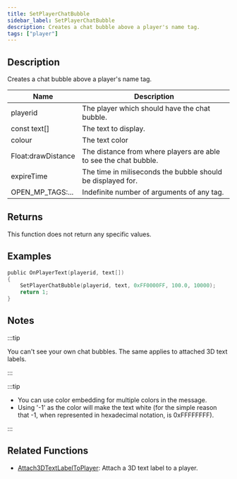 ```yaml
---
title: SetPlayerChatBubble
sidebar_label: SetPlayerChatBubble
description: Creates a chat bubble above a player's name tag.
tags: ["player"]
---
```


## Description

Creates a chat bubble above a player's name tag.

| Name               | Description                                                      |
| ------------------ | ---------------------------------------------------------------- |
| playerid           | The player which should have the chat bubble.                    |
| const text[]       | The text to display.                                             |
| colour             | The text color                                                   |
| Float:drawDistance | The distance from where players are able to see the chat bubble. |
| expireTime         | The time in miliseconds the bubble should be displayed for.      |
| OPEN_MP_TAGS:...   | Indefinite number of arguments of any tag.                       |

## Returns

This function does not return any specific values.

## Examples

```c
public OnPlayerText(playerid, text[])
{
    SetPlayerChatBubble(playerid, text, 0xFF0000FF, 100.0, 10000);
    return 1;
}
```

## Notes

:::tip

You can't see your own chat bubbles. The same applies to attached 3D text labels.

:::

:::tip

- You can use color embedding for multiple colors in the message.
- Using '-1' as the color will make the text white (for the simple reason that -1, when represented in hexadecimal notation, is 0xFFFFFFFF).

:::

## Related Functions

- [Attach3DTextLabelToPlayer](Attach3DTextLabelToPlayer): Attach a 3D text label to a player.
